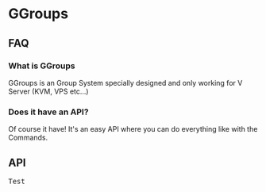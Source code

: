 # GGroups

<h2>FAQ</h2>
<h3>What is GGroups</h3>
GGroups is an Group System specially designed and only working for V Server (KVM, VPS etc...)
<h3>Does it have an API?</h3>
Of course it have! It's an easy API where you can do everything like with the Commands.
<h2>API</h2>
<pre>Test</pre>
